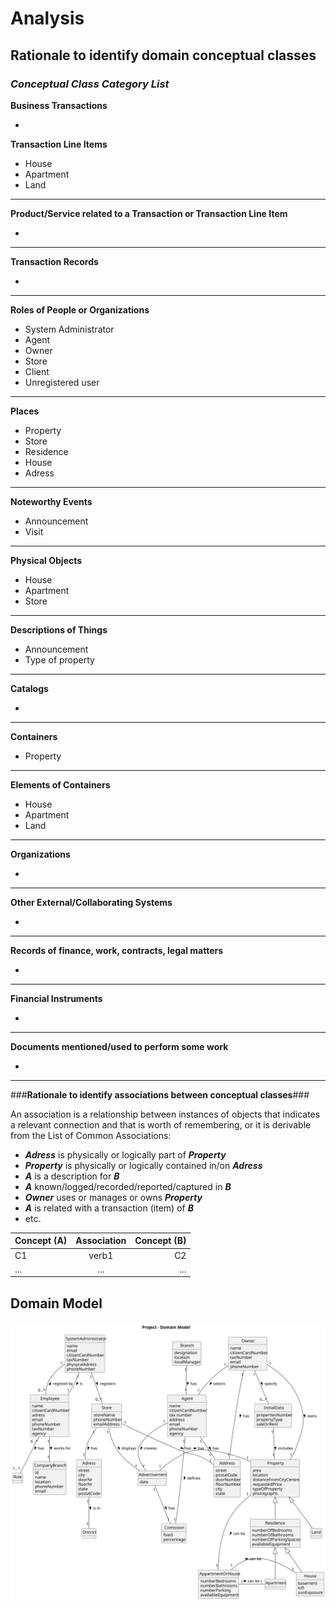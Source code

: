 # Analysis

## Rationale to identify domain conceptual classes ##

### _Conceptual Class Category List_ ###

**Business Transactions**

* 

**Transaction Line Items**

* House
* Apartment
* Land

---


**Product/Service related to a Transaction or Transaction Line Item**

*  

---


**Transaction Records**

*  

---  


**Roles of People or Organizations**

* System Administrator
* Agent
* Owner
* Store
* Client
* Unregistered user

---


**Places**

* Property 
* Store 
* Residence
* House
* Adress

---


**Noteworthy Events**

* Announcement
* Visit

---


**Physical Objects**

* House
* Apartment
* Store

---


**Descriptions of Things**

* Announcement
* Type of property

---


**Catalogs**

*  

---


**Containers**

* Property

---


**Elements of Containers**

* House
* Apartment
* Land

---


**Organizations**

*  

---

**Other External/Collaborating Systems**

*  


---


**Records of finance, work, contracts, legal matters**

* 

---


**Financial Instruments**

*  

---


**Documents mentioned/used to perform some work**

* 
---



###**Rationale to identify associations between conceptual classes**###

An association is a relationship between instances of objects that indicates a relevant connection and that is worth of remembering, or it is derivable from the List of Common Associations: 

+ **_Adress_** is physically or logically part of **_Property_**
+ **_Property_** is physically or logically contained in/on **_Adress_**
+ **_A_** is a description for **_B_**
+ **_A_** known/logged/recorded/reported/captured in **_B_**
+ **_Owner_** uses or manages or owns **_Property_**
+ **_A_** is related with a transaction (item) of **_B_**
+ etc.



| Concept (A) 		|  Association   	|  Concept (B) |
|----------	   		|:-------------:		|------:       |
| C1  	| verb1    		 	| C2  |
| ...  	| ...    		 	| ...  |



## Domain Model
![Domain Model](svg/project-domain-model.svg)



